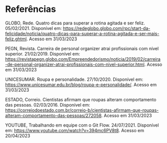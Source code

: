 # Referências

GLOBO, Rede. Quatro dicas para superar a rotina agitada e ser feliz. 05/02/2021. Disponível em: https://redeglobo.globo.com/rpc/start-da-felicidade/noticia/quatro-dicas-para-superar-a-rotina-agitada-e-ser-mais-feliz.ghtml. Acesso em 31/03/2023

PEGN, Revista. Carreira de personal organizer atrai profissionais com nível superior. 21/02/2019. Disponível em: https://revistapegn.globo.com/Empreendedorismo/noticia/2019/02/carreira-de-personal-organizer-atrai-profissionais-com-nivel-superior.html. Acesso em 31/03/2023

UNICESUMAR. Roupa e personalidade. 27/10/2020. Disponível em: https://www.unicesumar.edu.br/blog/roupa-e-personalidade/. Acesso em 31/03/2023

ESTADO, Correio. Cientistas afirmam que roupas alteram comportamento das pessoas. 02/03/2016. Disponível em: https://correiodoestado.com.br/correio-b/cientistas-afirmam-que-roupas-alteram-comportamento-das-pessoas/272058. Acesso em 31/03/2023

YOUTUBE, Trabalhando em equipe com o Git Flow. 24/07/2021. Disponível em: https://www.youtube.com/watch?v=394mc6PV8t8. Acesso em 20/04/2023
